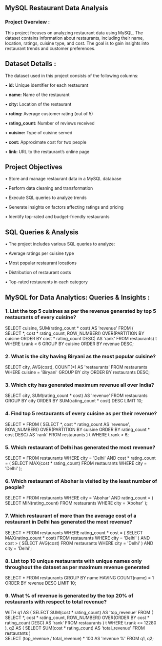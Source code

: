 ## MySQL Restaurant Data Analysis

### **Project Overview :**

  This project focuses on analyzing restaurant data using MySQL. The dataset contains information about restaurants, including their name, location, ratings, cuisine type, and cost. The goal is to gain insights into restaurant trends and customer preferences.

## **Dataset Details :**

  The dataset used in this project consists of the following columns:

• **id:** Unique identifier for each restaurant

• **name:** Name of the restaurant

• **city:** Location of the restaurant

• **rating:** Average customer rating (out of 5)

• **rating_count:** Number of reviews received

• **cuisine:** Type of cuisine served

• **cost:** Approximate cost for two people

• **link:** URL to the restaurant’s online page

## **Project Objectives**

• Store and manage restaurant data in a MySQL database

• Perform data cleaning and transformation

• Execute SQL queries to analyze trends

• Generate insights on factors affecting ratings and pricing

• Identify top-rated and budget-friendly restaurants

## **SQL Queries & Analysis**

• The project includes various SQL queries to analyze:

• Average ratings per cuisine type

• Most popular restaurant locations

• Distribution of restaurant costs

• Top-rated restaurants in each category

## MySQL for Data Analytics: Queries & Insights :

### 1. List the top 5 cuisines as per the revenue generated by top 5 restaurants of every cuisine?


SELECT cuisine, SUM(rating_count * cost) AS 'revenue' 
FROM (  
  SELECT *, cost * rating_count, 
         ROW_NUMBER() OVER(PARTITION BY cuisine ORDER BY cost * rating_count DESC) AS 'rank'
  FROM restaurants) t 
WHERE t.rank < 6
GROUP BY cuisine
ORDER BY revenue DESC;


### 2. What is the city having Biryani as the most popular cuisine?

SELECT city, AVG(cost), COUNT(*) AS 'restaurants' 
FROM restaurants
WHERE cuisine = 'Biryani'
GROUP BY city
ORDER BY restaurants DESC;

### 3. Which city has generated maximum revenue all over India?

SELECT city, SUM(rating_count * cost) AS 'revenue' 
FROM restaurants
GROUP BY city 
ORDER BY SUM(rating_count * cost) DESC 
LIMIT 10;

### 4. Find top 5 restaurants of every cuisine as per their revenue?

SELECT * 
FROM (
    SELECT *, 
           cost * rating_count AS 'revenue', 
           ROW_NUMBER() OVER(PARTITION BY cuisine ORDER BY rating_count * cost DESC) AS 'rank' 
    FROM restaurants
) t
WHERE t.rank < 6;

### 5. Which restaurant of Delhi has generated the most revenue?

SELECT * 
FROM restaurants 
WHERE city = 'Delhi' 
AND cost * rating_count = (
    SELECT MAX(cost * rating_count) 
    FROM restaurants 
    WHERE city = 'Delhi'
);

### 6. Which restaurant of Abohar is visited by the least number of people?

SELECT * 
FROM restaurants 
WHERE city = 'Abohar' 
AND rating_count = (
    SELECT MIN(rating_count) 
    FROM restaurants 
    WHERE city = 'Abohar'
);

### 7. Which restaurant of more than the average cost of a restaurant in Delhi has generated the most revenue?

SELECT * 
FROM restaurants 
WHERE rating_count * cost = (
    SELECT MAX(rating_count * cost) 
    FROM restaurants 
    WHERE city = 'Delhi'
) 
AND cost > (
    SELECT AVG(cost) 
    FROM restaurants 
    WHERE city = 'Delhi'
) 
AND city = 'Delhi';

### 8. List top 10 unique restaurants with unique names only throughout the dataset as per maximum revenue generated

SELECT * 
FROM restaurants
GROUP BY name 
HAVING COUNT(name) = 1
ORDER BY revenue DESC 
LIMIT 10;

### 9. What % of revenue is generated by the top 20% of restaurants with respect to total revenue?

WITH 
    q1 AS (
        SELECT SUM(cost * rating_count) AS 'top_revenue' 
        FROM (
            SELECT *, cost * rating_count, ROW_NUMBER() OVER(ORDER BY cost * rating_count DESC) AS 'rank'
            FROM restaurants
        ) t
        WHERE t.rank <= 12280
    ),
    q2 AS (
        SELECT SUM(cost * rating_count) AS 'total_revenue' 
        FROM restaurants
    )    
SELECT (top_revenue / total_revenue) * 100 AS 'revenue %' 
FROM q1, q2;
